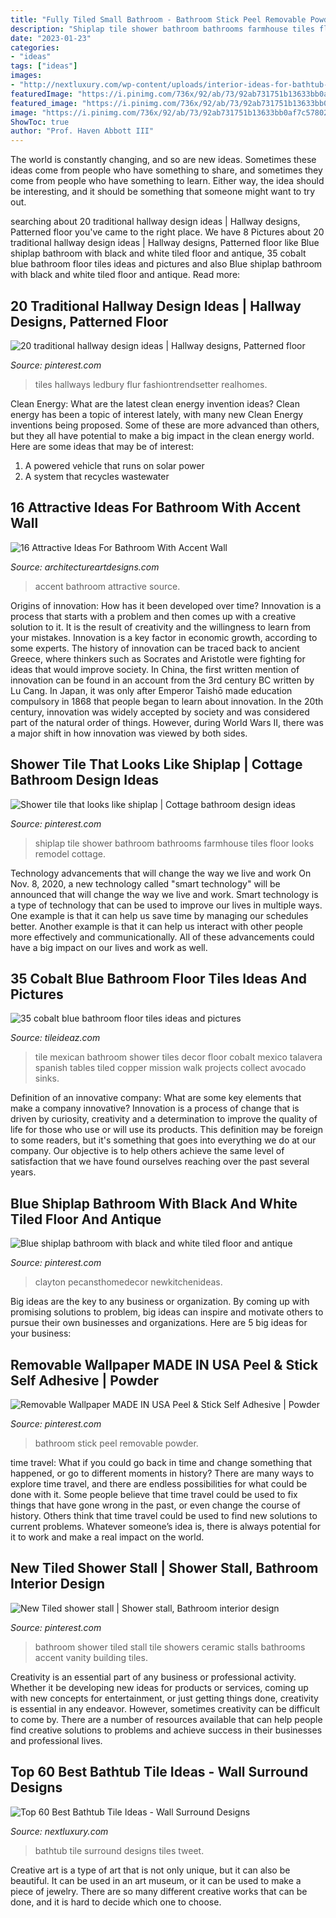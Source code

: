 ```yaml
---
title: "Fully Tiled Small Bathroom - Bathroom Stick Peel Removable Powder"
description: "Shiplap tile shower bathroom bathrooms farmhouse tiles floor looks remodel cottage"
date: "2023-01-23"
categories:
- "ideas"
tags: ["ideas"]
images:
- "http://nextluxury.com/wp-content/uploads/interior-ideas-for-bathtub-tiles.jpg"
featuredImage: "https://i.pinimg.com/736x/92/ab/73/92ab731751b13633bb0af7c57802cc63--tiled-showers-bathroom-showers.jpg"
featured_image: "https://i.pinimg.com/736x/92/ab/73/92ab731751b13633bb0af7c57802cc63--tiled-showers-bathroom-showers.jpg"
image: "https://i.pinimg.com/736x/92/ab/73/92ab731751b13633bb0af7c57802cc63--tiled-showers-bathroom-showers.jpg"
ShowToc: true
author: "Prof. Haven Abbott III"
---
```



The world is constantly changing, and so are new ideas. Sometimes these ideas come from people who have something to share, and sometimes they come from people who have something to learn. Either way, the idea should be interesting, and it should be something that someone might want to try out.

	

		
searching about 20 traditional hallway design ideas | Hallway designs, Patterned floor you've came to the right place. We have 8 Pictures about 20 traditional hallway design ideas | Hallway designs, Patterned floor like Blue shiplap bathroom with black and white tiled floor and antique, 35 cobalt blue bathroom floor tiles ideas and pictures and also Blue shiplap bathroom with black and white tiled floor and antique. Read more:
		
    
## 20 Traditional Hallway Design Ideas | Hallway Designs, Patterned Floor

<img loading=lazy src="https://i.pinimg.com/736x/82/ff/ca/82ffcac17c76814a116b17ad2719c438.jpg" onerror="this.onerror=null;this.src='https://tse2.mm.bing.net/th?id=OIP.QJrm5Ivb3JZkI1bzffAUVQHaKC&amp;pid=15.1';" alt="20 traditional hallway design ideas | Hallway designs, Patterned floor">

_Source: pinterest.com_

>tiles hallways ledbury flur fashiontrendsetter realhomes. 

	

Clean Energy: What are the latest clean energy invention ideas?
Clean energy has been a topic of interest lately, with many new Clean Energy inventions being proposed. Some of these are more advanced than others, but they all have potential to make a big impact in the clean energy world. Here are some ideas that may be of interest: 
1. A powered vehicle that runs on solar power 
2. A system that recycles wastewater 

    
## 16 Attractive Ideas For Bathroom With Accent Wall

<img loading=lazy src="http://www.architectureartdesigns.com/wp-content/uploads/2016/06/13-4.jpg" onerror="this.onerror=null;this.src='https://tse4.mm.bing.net/th?id=OIP.PMiVX-SxcZAI6Fydv8hG7gHaKT&amp;pid=15.1';" alt="16 Attractive Ideas For Bathroom With Accent Wall">

_Source: architectureartdesigns.com_

>accent bathroom attractive source. 

	

Origins of innovation: How has it been developed over time?
Innovation is a process that starts with a problem and then comes up with a creative solution to it. It is the result of creativity and the willingness to learn from your mistakes. Innovation is a key factor in economic growth, according to some experts. The history of innovation can be traced back to ancient Greece, where thinkers such as Socrates and Aristotle were fighting for ideas that would improve society. In China, the first written mention of innovation can be found in an account from the 3rd century BC written by Lu Cang. In Japan, it was only after Emperor Taishō made education compulsory in 1868 that people began to learn about innovation. In the 20th century, innovation was widely accepted by society and was considered part of the natural order of things. However, during World Wars II, there was a major shift in how innovation was viewed by both sides.

    
## Shower Tile That Looks Like Shiplap | Cottage Bathroom Design Ideas

<img loading=lazy src="https://i.pinimg.com/736x/0b/0e/05/0b0e0558ec46f9b89b865d3d7a053f78--self-adhesive-floor-tiles-adhesive-tiles.jpg" onerror="this.onerror=null;this.src='https://tse3.mm.bing.net/th?id=OIP.ww5dFXUSHexFuT_O7SA09QHaLH&amp;pid=15.1';" alt="Shower tile that looks like shiplap | Cottage bathroom design ideas">

_Source: pinterest.com_

>shiplap tile shower bathroom bathrooms farmhouse tiles floor looks remodel cottage. 

	

Technology advancements that will change the way we live and work
On Nov. 8, 2020, a new technology called "smart technology" will be announced that will change the way we live and work. Smart technology is a type of technology that can be used to improve our lives in multiple ways. One example is that it can help us save time by managing our schedules better. Another example is that it can help us interact with other people more effectively and communicationally. All of these advancements could have a big impact on our lives and work as well.

    
## 35 Cobalt Blue Bathroom Floor Tiles Ideas And Pictures

<img loading=lazy src="http://www.tileideaz.com/wp-content/uploads/2015/03/cobalt_blue_bathroom_floor_tiles_34.jpg" onerror="this.onerror=null;this.src='https://tse2.mm.bing.net/th?id=OIP.ET7n-CuTwjYXL-7cvpofBQHaLE&amp;pid=15.1';" alt="35 cobalt blue bathroom floor tiles ideas and pictures">

_Source: tileideaz.com_

>tile mexican bathroom shower tiles decor floor cobalt mexico talavera spanish tables tiled copper mission walk projects collect avocado sinks. 

	

Definition of an innovative company: What are some key elements that make a company innovative?
Innovation is a process of change that is driven by curiosity, creativity and a determination to improve the quality of life for those who use or will use its products. This definition may be foreign to some readers, but it's something that goes into everything we do at our company. Our objective is to help others achieve the same level of satisfaction that we have found ourselves reaching over the past several years.

    
## Blue Shiplap Bathroom With Black And White Tiled Floor And Antique

<img loading=lazy src="https://i.pinimg.com/736x/e8/5b/01/e85b013ebf477a1fa5812dbe35593a49.jpg" onerror="this.onerror=null;this.src='https://tse1.mm.bing.net/th?id=OIP.Ksz-16_jP6w5XrRBbR1IZQHaLH&amp;pid=15.1';" alt="Blue shiplap bathroom with black and white tiled floor and antique">

_Source: pinterest.com_

>clayton pecansthomedecor newkitchenideas. 

	

Big ideas are the key to any business or organization. By coming up with promising solutions to problem, big ideas can inspire and motivate others to pursue their own businesses and organizations. Here are 5 big ideas for your business: 

    
## Removable Wallpaper MADE IN USA Peel &amp; Stick Self Adhesive | Powder

<img loading=lazy src="https://i.pinimg.com/736x/c4/41/58/c44158f0f951d6c1dcf02dc0760f479b.jpg" onerror="this.onerror=null;this.src='https://tse3.mm.bing.net/th?id=OIP.5k5VxUbH7upxRq9XwL4OLQHaLz&amp;pid=15.1';" alt="Removable Wallpaper MADE IN USA Peel &amp; Stick Self Adhesive | Powder">

_Source: pinterest.com_

>bathroom stick peel removable powder. 

	

time travel: What if you could go back in time and change something that happened, or go to different moments in history?
There are many ways to explore time travel, and there are endless possibilities for what could be done with it. Some people believe that time travel could be used to fix things that have gone wrong in the past, or even change the course of history. Others think that time travel could be used to find new solutions to current problems. Whatever someone’s idea is, there is always potential for it to work and make a real impact on the world.

    
## New Tiled Shower Stall | Shower Stall, Bathroom Interior Design

<img loading=lazy src="https://i.pinimg.com/736x/92/ab/73/92ab731751b13633bb0af7c57802cc63--tiled-showers-bathroom-showers.jpg" onerror="this.onerror=null;this.src='https://tse1.mm.bing.net/th?id=OIP.OGIzRiP2Fw98KZoGJn3uIgHaNK&amp;pid=15.1';" alt="New Tiled shower stall | Shower stall, Bathroom interior design">

_Source: pinterest.com_

>bathroom shower tiled stall tile showers ceramic stalls bathrooms accent vanity building tiles. 

	

Creativity is an essential part of any business or professional activity. Whether it be developing new ideas for products or services, coming up with new concepts for entertainment, or just getting things done, creativity is essential in any endeavor. However, sometimes creativity can be difficult to come by. There are a number of resources available that can help people find creative solutions to problems and achieve success in their businesses and professional lives.

    
## Top 60 Best Bathtub Tile Ideas - Wall Surround Designs

<img loading=lazy src="http://nextluxury.com/wp-content/uploads/interior-ideas-for-bathtub-tiles.jpg" onerror="this.onerror=null;this.src='https://tse2.mm.bing.net/th?id=OIP.2lToCb1yXzQmUpmfrbs_wgAAAA&amp;pid=15.1';" alt="Top 60 Best Bathtub Tile Ideas - Wall Surround Designs">

_Source: nextluxury.com_

>bathtub tile surround designs tiles tweet. 

	

Creative art is a type of art that is not only unique, but it can also be beautiful. It can be used in an art museum, or it can be used to make a piece of jewelry. There are so many different creative works that can be done, and it is hard to decide which one to choose.

